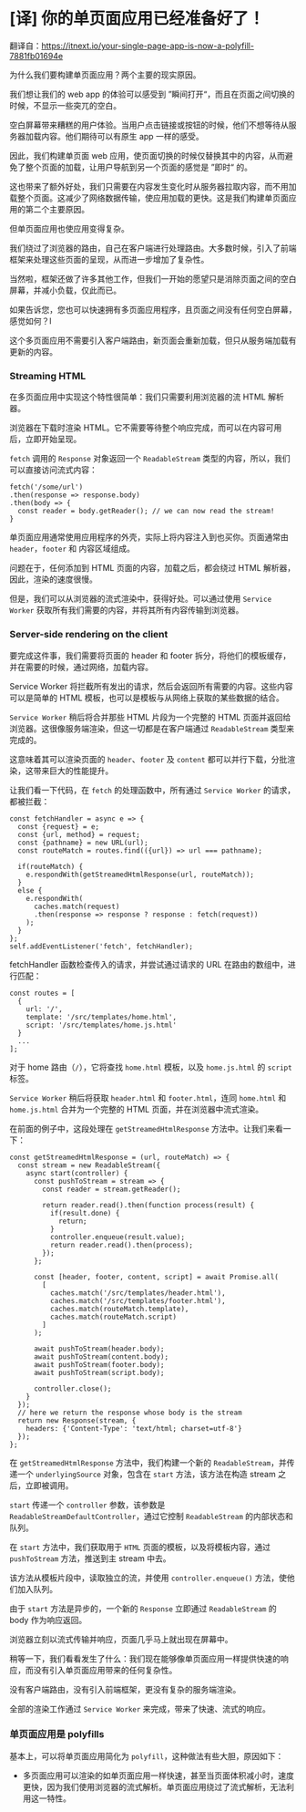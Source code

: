 # [译] 你的单页面应用已经准备好了！



翻译自：https://itnext.io/your-single-page-app-is-now-a-polyfill-7881fb01694e



为什么我们要构建单页面应用？两个主要的现实原因。



我们想让我们的 web app 的体验可以感受到 ”瞬间打开“，而且在页面之间切换的时候，不显示一些突兀的空白。



空白屏幕带来糟糕的用户体验。当用户点击链接或按钮的时候，他们不想等待从服务器加载内容。他们期待可以有原生 app 一样的感受。



因此，我们构建单页面 web 应用，使页面切换的时候仅替换其中的内容，从而避免了整个页面的加载，让用户导航到另一个页面的感觉是 ”即时“ 的。



这也带来了额外好处，我们只需要在内容发生变化时从服务器拉取内容，而不用加载整个页面。这减少了网络数据传输，使应用加载的更快。这是我们构建单页面应用的第二个主要原因。



但单页面应用也使应用变得复杂。



我们绕过了浏览器的路由，自己在客户端进行处理路由。大多数时候，引入了前端框架来处理这些页面的呈现，从而进一步增加了复杂性。



当然啦，框架还做了许多其他工作，但我们一开始的愿望只是消除页面之间的空白屏幕，并减小负载，仅此而已。



如果告诉您，您也可以快速拥有多页面应用程序，且页面之间没有任何空白屏幕，感觉如何？l



这个多页面应用不需要引入客户端路由，新页面会重新加载，但只从服务端加载有更新的内容。



### Streaming HTML



在多页面应用中实现这个特性很简单：我们只需要利用浏览器的流 HTML 解析器。



浏览器在下载时渲染 HTML。它不需要等待整个响应完成，而可以在内容可用后，立即开始呈现。



`fetch` 调用的 `Response` 对象返回一个 `ReadableStream` 类型的内容，所以，我们可以直接访问流式内容：



```
fetch('/some/url')
.then(response => response.body)
.then(body => {
  const reader = body.getReader(); // we can now read the stream!
}
```



单页面应用通常使用应用程序的外壳，实际上将内容注入到也买你。页面通常由 `header`，`footer` 和 内容区域组成。



问题在于，任何添加到 HTML 页面的内容，加载之后，都会绕过 HTML 解析器，因此，渲染的速度很慢。



但是，我们可以从浏览器的流式渲染中，获得好处。可以通过使用 `Service Worker` 获取所有我们需要的内容，并将其所有内容传输到浏览器。



### Server-side rendering on the client

要完成这件事，我们需要将页面的 header 和 footer 拆分，将他们的模板缓存，并在需要的时候，通过网络，加载内容。



Service Worker 将拦截所有发出的请求，然后会返回所有需要的内容。这些内容可以是简单的 HTML 模板，也可以是模板与从网络上获取的某些数据的结合。



`Service Worker` 稍后将合并那些 HTML 片段为一个完整的 HTML 页面并返回给浏览器。这很像服务端渲染，但这一切都是在客户端通过 `ReadableStream` 类型来完成的。



这意味着其可以渲染页面的 `header`、`footer` 及 `content` 都可以并行下载，分批渲染，这带来巨大的性能提升。



让我们看一下代码，在 `fetch` 的处理函数中，所有通过 `Service Worker` 的请求，都被拦截：



```
const fetchHandler = async e => {
  const {request} = e;
  const {url, method} = request;
  const {pathname} = new URL(url);
  const routeMatch = routes.find(({url}) => url === pathname);

  if(routeMatch) {
    e.respondWith(getStreamedHtmlResponse(url, routeMatch));
  }
  else {
    e.respondWith(
      caches.match(request)
      .then(response => response ? response : fetch(request))
    );
  }
};
self.addEventListener('fetch', fetchHandler);
```



fetchHandler 函数检查传入的请求，并尝试通过请求的 URL 在路由的数组中，进行匹配：



```
const routes = [
  {
    url: '/',
    template: '/src/templates/home.html',
    script: '/src/templates/home.js.html'
  }
  ...
];
```



对于 home 路由（`/`），它将查找 `home.html` 模板，以及 `home.js.html` 的 `script` 标签。



`Service Worker` 稍后将获取 `header.html` 和 `footer.html`，连同 `home.html` 和 `home.js.html` 合并为一个完整的 HTML 页面，并在浏览器中流式渲染。



在前面的例子中，这段处理在 `getStreamedHtmlResponse` 方法中。让我们来看一下：



````
const getStreamedHtmlResponse = (url, routeMatch) => {
  const stream = new ReadableStream({
    async start(controller) {
      const pushToStream = stream => {
        const reader = stream.getReader();

        return reader.read().then(function process(result) {
          if(result.done) {
            return;
          }
          controller.enqueue(result.value);
          return reader.read().then(process);
        });
      };

      const [header, footer, content, script] = await Promise.all(
        [
          caches.match('/src/templates/header.html'),
          caches.match('/src/templates/footer.html'),
          caches.match(routeMatch.template),
          caches.match(routeMatch.script)
        ]
      );

      await pushToStream(header.body);
      await pushToStream(content.body);
      await pushToStream(footer.body);
      await pushToStream(script.body);

      controller.close();
    }
  });
  // here we return the response whose body is the stream
  return new Response(stream, {
    headers: {'Content-Type': 'text/html; charset=utf-8'}
  });
};
````



在 `getStreamedHtmlResponse` 方法中，我们构建一个新的 `ReadableStream`，并传递一个 `underlyingSource` 对象，包含在 `start` 方法，该方法在构造 stream 之后，立即被调用。



`start` 传递一个 `controller` 参数，该参数是 `ReadableStreamDefaultController`，通过它控制 `ReadableStream` 的内部状态和队列。



在 `start` 方法中，我们获取用于 `HTML` 页面的模板，以及将模板内容，通过 `pushToStream` 方法，推送到主 stream 中去。



该方法从模板片段中，读取独立的流，并使用 `controller.enqueue()` 方法，使他们加入队列。



由于 `start` 方法是异步的，一个新的 `Response` 立即通过 `ReadableStream` 的 body 作为响应返回。



浏览器立刻以流式传输并响应，页面几乎马上就出现在屏幕中。



稍等一下，我们看看发生了什么：我们现在能够像单页面应用一样提供快速的响应，而没有引入单页面应用带来的任何复杂性。



没有客户端路由，没有引入前端框架，更没有复杂的服务端渲染。



全部的渲染工作通过 `Service Worker` 来完成，带来了快速、流式的响应。



### 单页面应用是 polyfills



基本上，可以将单页面应用简化为 `polyfill`，这种做法有些大胆，原因如下：



- 多页面应用可以渲染的如单页面应用一样快速，甚至当页面体积减小时，速度更快，因为我们使用浏览器的流式解析。单页面应用绕过了流式解析，无法利用这一特性。

  









